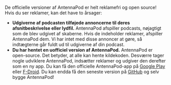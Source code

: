De officielle versioner af AntennaPod er helt reklamefri og open source! Hvis du
ser reklamer, kan det have to årsager:

- **Udgiverne af podcasten tilføjede annoncerne til deres afsnitbeskrivelse
eller lydfil.** AntennaPod afspiller podcasts, nøjagtigt som de blev udgivet af
skaberne. Hvis de indeholder reklamer, afspiller AntennaPod dem. Vi har intet
med disse annoncer at gøre, så indtægterne går fuldt ud til udgiverne af din
podcast.
- **Du har hentet en uofficiel version af AntennaPod.** AntennaPod er
open-source. Det betyder, at alle kan hente kildekoden. Desværre tager nogle
udviklere AntennaPod, indsætter reklamer og udgiver den derefter som en ny app.
Du kan få den officielle AntennaPod-app på [Google Play](https://play.google.com/store/apps/details?id=de.danoeh.antennapod)
eller [F-Droid](https://f-droid.org/packages/de.danoeh.antennapod/). Du kan
endda få den seneste version på [GitHub](https://github.com/AntennaPod/AntennaPod/)
og selv bygge AntennaPod!
